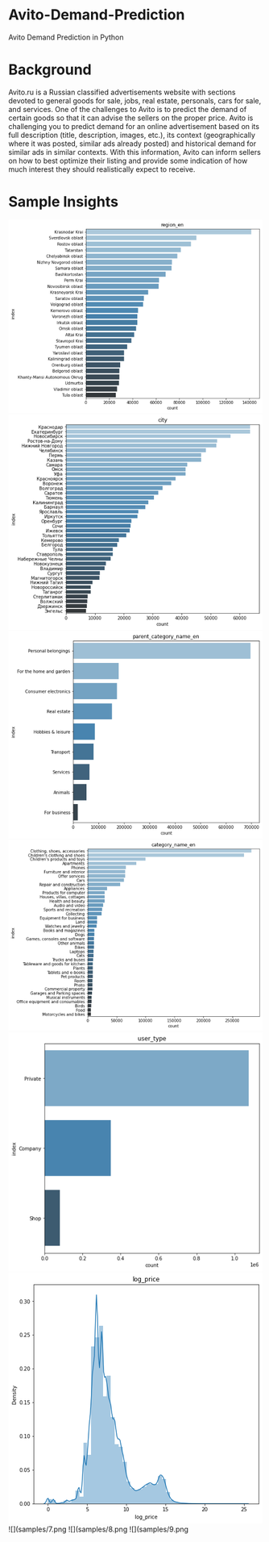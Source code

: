# Avito-Demand-Prediction

Avito Demand Prediction in Python

# Background

Avito.ru is a Russian classified advertisements website with sections devoted to general goods for sale, jobs, real estate, personals, cars for sale, and services. 
One of the challenges to Avito is to predict the demand of certain goods so that it can advise the sellers on the proper price.
Avito is challenging you to predict demand for an online advertisement based on its full description (title, description, images, etc.), its context (geographically where it was posted, similar ads already posted) and historical demand for similar ads in similar contexts. With this information, Avito can inform sellers on how to best optimize their listing and provide some indication of how much interest they should realistically expect to receive.

# Sample Insights

![](samples/1.png)
![](samples/2.png)
![](samples/3.png)
![](samples/4.png)
![](samples/5.png)
![](samples/6.png)
![](samples/7.png
![](samples/8.png
![](samples/9.png

